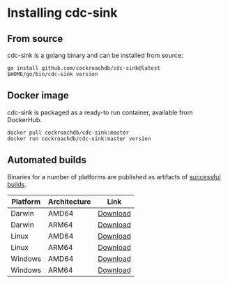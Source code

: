 # Installing cdc-sink

## From source
cdc-sink is a golang binary and can be installed from source:

```
go install github.com/cockroachdb/cdc-sink@latest
$HOME/go/bin/cdc-sink version
```

## Docker image

cdc-sink is packaged as a ready-to run container, available from DockerHub.

```
docker pull cockroachdb/cdc-sink:master
docker run cockroachdb/cdc-sink:master version
```

## Automated builds

Binaries for a number of platforms are published as artifacts of [successful builds](https://github.com/cockroachdb/cdc-sink/actions/workflows/binaries.yaml?query=is%3Asuccess+branch%3Amaster).

| Platform | Architecture | Link |
| -------- | ------------ | ---- |
| Darwin   | AMD64 | [Download](https://storage.googleapis.com/cdc-sink-binaries/cdc-sink-darwin-amd64-master.tgz)
| Darwin   | ARM64 | [Download](https://storage.googleapis.com/cdc-sink-binaries/cdc-sink-darwin-arm64-master.tgz)
| Linux    | AMD64 | [Download](https://storage.googleapis.com/cdc-sink-binaries/cdc-sink-linux-amd64-master.tgz)
| Linux    | ARM64 | [Download](https://storage.googleapis.com/cdc-sink-binaries/cdc-sink-linux-arm64-master.tgz)
| Windows  | AMD64 | [Download](https://storage.googleapis.com/cdc-sink-binaries/cdc-sink-windows-amd64-master.tgz)
| Windows  | ARM64 | [Download](https://storage.googleapis.com/cdc-sink-binaries/cdc-sink-windows-arm64-master.tgz)
